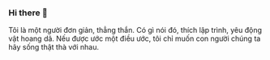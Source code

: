 ### Hi there 👋

<!--
**manhcntt21/manhcntt21** is a ✨ _special_ ✨ repository because its `README.md` (this file) appears on your GitHub profile.

Here are some ideas to get you started:

- 🔭 I’m currently working on ...
- 🌱 I’m currently learning ...
- 👯 I’m looking to collaborate on ...
- 🤔 I’m looking for help with ...
- 💬 Ask me about ...
- 📫 How to reach me: ...
- 😄 Pronouns: ...
- ⚡ Fun fact: ...
-->
Tôi là một người đơn giản, thẳng thắn. Có gì nói đó, thích lập trình, yêu động vật hoang dã. Nếu được ước một điều ước, tôi chỉ muốn con người chúng ta hãy sống thật thà với nhau.
